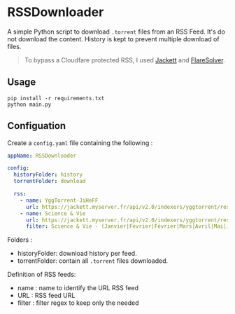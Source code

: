 # RSSDownloader

A simple Python script to download `.torrent` files from an RSS Feed. It's do not download the content. History is kept to prevent multiple download of files.

> To bypass a Cloudfare protected RSS, I used [Jackett](https://github.com/Jackett/Jackett) and [FlareSolver](https://github.com/FlareSolverr/FlareSolverr).


## Usage

```shell
pip install -r requirements.txt
python main.py
```

## Configuation

Create a ``config.yaml`` file containing the following :

```yaml
appName: RSSDownloader

config:
  historyFolder: history
  torrentFolder: download

  rss:
    - name: YggTorrent-JiHeFF
      url: https://jackett.myserver.fr/api/v2.0/indexers/yggtorrent/results/torznab/api?apikey=apikey&t=search&cat=102183&q=1080p+x264+JiHeFF
    - name: Science & Vie 
      url: https://jackett.myserver.fr/api/v2.0/indexers/yggtorrent/results/torznab/api?apikey=apikey&t=search&cat=102156&q=Science+%26+Vie+2021
      filter: Science & Vie - (Janvier|Fevrier|Février|Mars|Avril|Mai|Juin|Juillet|Aout|Août|Septembre|Octobe|Novembre|Decembre|Décembre) [0-9]{4} Pdf

```

Folders :

 - historyFolder: download history per feed. 
 - torrentFolder: contain all `.torrent` files downloaded.


Definition of RSS feeds:

  - name : name to identify the URL RSS feed
  - URL : RSS feed URL
  - filter : filter regex to keep only the needed
